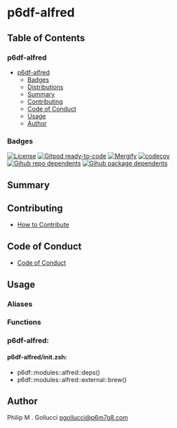 # p6df-alfred

## Table of Contents


### p6df-alfred
- [p6df-alfred](#p6df-alfred)
  - [Badges](#badges)
  - [Distributions](#distributions)
  - [Summary](#summary)
  - [Contributing](#contributing)
  - [Code of Conduct](#code-of-conduct)
  - [Usage](#usage)
  - [Author](#author)

### Badges

[![License](https://img.shields.io/badge/License-Apache%202.0-yellowgreen.svg)](https://opensource.org/licenses/Apache-2.0)
[![Gitpod ready-to-code](https://img.shields.io/badge/Gitpod-ready--to--code-blue?logo=gitpod)](https://gitpod.io/#https://github.com/p6m7g8/p6df-alfred)
[![Mergify](https://img.shields.io/endpoint.svg?url=https://gh.mergify.io/badges/p6m7g8/p6df-alfred/&style=flat)](https://mergify.io)
[![codecov](https://codecov.io/gh/p6m7g8/p6df-alfred/branch/master/graph/badge.svg?token=14Yj1fZbew)](https://codecov.io/gh/p6m7g8/p6df-alfred)
[![Gihub repo dependents](https://badgen.net/github/dependents-repo/p6m7g8/p6df-alfred)](https://github.com/p6m7g8/p6df-alfred/network/dependents?dependent_type=REPOSITORY)
[![Gihub package dependents](https://badgen.net/github/dependents-pkg/p6m7g8/p6df-alfred)](https://github.com/p6m7g8/p6df-alfred/network/dependents?dependent_type=PACKAGE)

## Summary

## Contributing

- [How to Contribute](CONTRIBUTING.md)

## Code of Conduct

- [Code of Conduct](https://github.com/p6m7g8/.github/blob/master/CODE_OF_CONDUCT.md)

## Usage


### Aliases


### Functions

### p6df-alfred:

#### p6df-alfred/init.zsh:

- p6df::modules::alfred::deps()
- p6df::modules::alfred::external::brew()



## Author

Philip M . Gollucci <pgollucci@p6m7g8.com>
